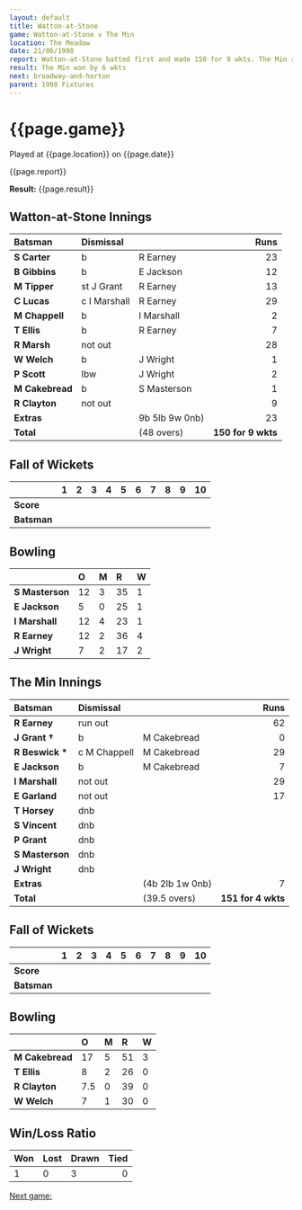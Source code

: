 ```yaml
---
layout: default
title: Watton-at-Stone
game: Watton-at-Stone v The Min
location: The Meadow
date: 21/06/1998
report: Watton-at-Stone batted first and made 150 for 9 wkts. The Min replied with 151 for 4 wkts
result: The Min won by 6 wkts
next: broadway-and-horton
parent: 1998 Fixtures
---
```


# {{page.game}}

Played at {{page.location}} on {{page.date}}

{{page.report}}

**Result:** {{page.result}}

## Watton-at-Stone Innings

| Batsman | Dismissal |  | Runs |
|:---|:---|---|---:|
| **S Carter** | b | R Earney | 23 |
| **B Gibbins** | b | E Jackson | 12 |
| **M Tipper** | st J Grant | R Earney | 13 |
| **C Lucas** | c I Marshall | R Earney | 29 |
| **M Chappell** | b | I Marshall | 2 |
| **T Ellis** | b | R Earney | 7 |
| **R Marsh** | not out |  | 28 |
| **W Welch** | b | J Wright | 1 |
| **P Scott** | lbw | J Wright | 2 |
| **M Cakebread** | b | S Masterson | 1 |
| **R Clayton** | not out |  | 9 |
| **Extras** | | 9b 5lb 9w 0nb) | 23 |
| **Total** | | (48 overs) | **150 for 9 wkts** |

## Fall of Wickets

| | 1 | 2 | 3 | 4 | 5 | 6 | 7 | 8 | 9 | 10 |
|---|:---:|:---:|:---:|:---:|:---:|:---:|:---:|:---:|:---:|:---:|
| **Score** |  |  |  |  |  |  |  |  |  |  |
| **Batsman** |  |  |  |  |  |  |  |  |  |  |

## Bowling

| | O | M | R | W |
|---|:---|:---|:---|:---|
| **S Masterson** | 12 | 3 | 35 | 1 |
| **E Jackson** | 5 | 0 | 25 | 1 |
| **I Marshall** | 12 | 4 | 23 | 1 |
| **R Earney** | 12 | 2 | 36 | 4 |
| **J Wright** | 7 | 2 | 17 | 2 |

## The Min Innings

| Batsman | Dismissal |  | Runs |
|:---|:---|---|---:|
| **R Earney** | run out |  | 62 |
| **J Grant &#8224;** | b | M Cakebread | 0 |
| **R Beswick &#42;** | c M Chappell | M Cakebread | 29 |
| **E Jackson** | b | M Cakebread | 7 |
| **I Marshall** | not out |  | 29 |
| **E Garland** | not out |  | 17 |
| **T Horsey** | dnb |  |  |
| **S Vincent** | dnb |  |  |
| **P Grant** | dnb |  |  |
| **S Masterson** | dnb |  |  |
| **J Wright** | dnb |  |  |
| **Extras** | | (4b 2lb 1w 0nb) | 7 |
| **Total** | | (39.5 overs) | **151 for 4 wkts** |

## Fall of Wickets

| | 1 | 2 | 3 | 4 | 5 | 6 | 7 | 8 | 9 | 10 |
|---|:---:|:---:|:---:|:---:|:---:|:---:|:---:|:---:|:---:|:---:|
| **Score** |  |  |  |  |  |  |  |  |  |  |
| **Batsman** |  |  |  |  |  |  |  |  |  |  |

## Bowling

| | O | M | R | W |
|---|:---|:---|:---|:---|
| **M Cakebread** | 17 | 5 | 51 | 3 |
| **T Ellis** | 8 | 2 | 26 | 0 |
| **R Clayton** | 7.5 | 0 | 39 | 0 |
| **W Welch** | 7 | 1 | 30 | 0 |

## Win/Loss Ratio

| Won | Lost | Drawn | Tied |
|:---|:---|:---|---:|
| 1 | 0 | 3 | 0 |

[Next game:]({{page.next}})